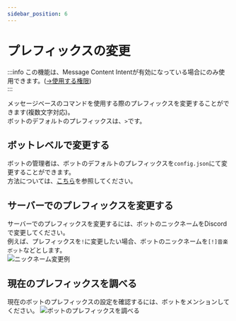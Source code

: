 ```yaml
---
sidebar_position: 6
---
```

# プレフィックスの変更

:::info
この機能は、Message Content Intentが有効になっている場合にのみ使用できます。([→使用する権限](../../setup/permission.md))  
:::

メッセージベースのコマンドを使用する際のプレフィックスを変更することができます(複数文字対応)。  
ボットのデフォルトのプレフィックスは、`>`です。

## ボットレベルで変更する
ボットの管理者は、ボットのデフォルトのプレフィックスを`config.json`にて変更することができます。  
方法については、[こちら](../../setup/installation/configuration.md##prefix-stringnull)を参照してください。

## サーバーでのプレフィックスを変更する
サーバーでのプレフィックスを変更するには、ボットのニックネームをDiscordで変更してください。  
例えば、プレフィックスを`!`に変更したい場合、ボットのニックネームを`[!]音楽ボット`などとします。  
![ニックネーム変更例](https://cdn.discordapp.com/attachments/928878872659894292/1073523143681003520/image.png)

## 現在のプレフィックスを調べる
現在のボットのプレフィックスの設定を確認するには、ボットをメンションしてください。
![ボットのプレフィックスを調べる](https://cdn.discordapp.com/attachments/928878872659894292/1073523826807287898/image.png)
